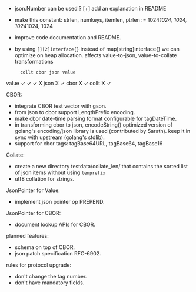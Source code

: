 * json.Number can be used ? [+] add an explanation in README
* make this constant:
     strlen, numkeys, itemlen, ptrlen := 1024*1024, 1024, 1024*1024, 1024
* improve code documentation and README.
* by using ``[][2]interface{}`` instead of map[string]interface{} we can
  optimize on heap allocation. affects value-to-json, value-to-collate
  transformations

        collt cbor json value
value     ✓     ✓    ✓    X
json                 X    ✓
cbor            X         ✓
collt     X               ✓

CBOR:

* integrate CBOR test vector with gson.
* from json to cbor support LengthPrefix encoding.
* make cbor date-time parsing format configurable for tagDateTime.
* in transforming cbor to json, encodeString() optimized version of golang's
  encoding/json library is used (contributed by Sarath). keep it in sync with
  upstream (golang's stdlib).
* support for cbor tags: tagBase64URL, tagBase64, tagBase16

Collate:

* create a new directory testdata/collate_len/ that contains the sorted list of json
  items without using `lenprefix`
* utf8 collation for strings.

JsonPointer for Value:

* implement json pointer op PREPEND.

JsonPointer for CBOR:

* document lookup APIs for CBOR.

planned features:

* schema on top of CBOR.
* json patch specification RFC-6902.

rules for protocol upgrade:

* don't change the tag number.
* don't have mandatory fields.
